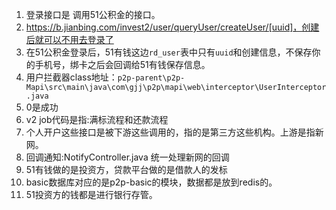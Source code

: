 1. 登录接口是 调用51公积金的接口。
2. https://b.jianbing.com/invest2/user/queryUser/createUser/[uuid]，创建后就可以不用去登录了
3. 在51公积金登录后，51有钱这边`rd_user`表中只有`uuid`和创建信息，不保存你的手机号，绑卡之后会回调给51有钱保存信息。
4. 用户拦截器class地址：`p2p-parent\p2p-Mapi\src\main\java\com\gjj\p2p\mapi\web\interceptor\UserInterceptor.java`
5. 0是成功
6. v2 job代码是指:满标流程和还款流程
7. 个人开户这些接口是被下游这些调用的，指的是第三方这些机构。上游是指新网。
8. 回调通知:NotifyController.java  统一处理新网的回调
9. 51有钱做的是投资方，贷款平台做的是借款人的发标
10. basic数据库对应的是p2p-basic的模块，数据都是放到redis的。
11. 51投资方的钱都是进行银行存管。

